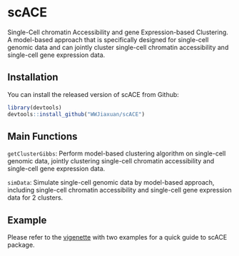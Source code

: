 
scACE
=====

Single-Cell chromatin Accessibility and gene Expression-based Clustering. A model-based approach that is specifically designed for single-cell genomic data and can jointly cluster single-cell chromatin accessibility and single-cell gene expression data.

Installation
------------

You can install the released version of scACE from Github:

``` r
library(devtools)
devtools::install_github("WWJiaxuan/scACE")
```

Main Functions
--------------

`getClusterGibbs`: Perform model-based clustering algorithm on single-cell genomic data, jointly clustering single-cell chromatin accessibility and single-cell gene expression data.

`simData`: Simulate single-cell genomic data by model-based approach, including single-cell chromatin accessibility and single-cell gene expression data for 2 clusters.

Example
-------

Please refer to the [vigenette](https://github.com/Van1yu3/SWKM/tree/master/doc) with two examples for a quick guide to scACE package.
